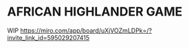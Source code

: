 
# AFRICAN HIGHLANDER GAME
WIP
https://miro.com/app/board/uXjVOZmLDPk=/?invite_link_id=595029207415
